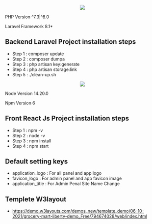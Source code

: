 <p align="center"><img src="https://laravel.com/assets/img/components/logo-laravel.svg"></p>

<p align="center">
	<p>PHP Version ^7.3|^8.0 </p>
	<p>Laravel Framework 8.1* </p>
</p>

  
## Backend Laravel Project installation steps

- Step 1 : composer update
- Step 2 : composer dumpa
- Step 3 : php artisan key:generate
- Step 4 : php artisan storage:link
- Step 5 : ./clean-up.sh



<p align="center"><img src="https://upload.wikimedia.org/wikipedia/commons/thumb/a/a7/React-icon.svg/2300px-React-icon.svg.png"></p>

<p align="center">
	<p>Node Version 14.20.0 </p>
	<p>Npm Version 6 </p>
</p>


## Front React Js Project installation steps

- Step 1 : npm -v
- Step 2 : node -v
- Step 3 : npm install
- Step 4 : npm start

      
## Default setting keys

- application_logo : For all panel and app logo
- favicon_logo : For admin panel and app favicon image
- application_title : For Admin Penal Site Name Change


## Templete W3layout
- https://demo.w3layouts.com/demos_new/template_demo/06-10-2021/grocery-mart-liberty-demo_Free/794674028/web/index.html
